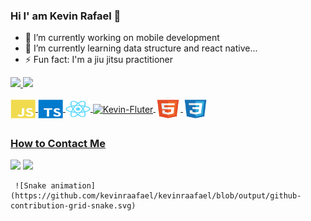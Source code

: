 ### Hi I' am Kevin Rafael  👋

- 🔭 I’m currently working on mobile development
- 🌱 I’m currently learning data structure and react native...
- ⚡ Fun fact: I'm a jiu jitsu practitioner
 <div>
  <a href="https://github.com/kevinraafael">
  <img height="180em" src="https://github-readme-stats.vercel.app/api?username=kevinraafael&show_icons=true&theme=dark&include_all_commits=true&count_private=true"/>
  <img height="180em" src="https://github-readme-stats.vercel.app/api/top-langs/?username=kevinraafael&layout=compact&langs_count=7&theme=dark"/>
</div>
  <div style="display: inline_block"><br>
  <img align="center" alt="Kevin-Js" height="30" width="40" src="https://raw.githubusercontent.com/devicons/devicon/master/icons/javascript/javascript-plain.svg">
  <img align="center" alt="Kevin-Ts" height="30" width="40" src="https://raw.githubusercontent.com/devicons/devicon/master/icons/typescript/typescript-plain.svg">
  <img align="center" alt="Kevin-React" height="30" width="40" src="https://raw.githubusercontent.com/devicons/devicon/master/icons/react/react-original.svg">
   <img align="center" alt="Kevin-Fluter" height="30" width="40" src="https://cdn.jsdelivr.net/gh/devicons/devicon/icons/flutter/flutter-original.svg" />
  <img align="center" alt="Kevin-HTML" height="30" width="40" src="https://raw.githubusercontent.com/devicons/devicon/master/icons/html5/html5-original.svg">
  <img align="center" alt="Kevin-CSS" height="30" width="40" src="https://raw.githubusercontent.com/devicons/devicon/master/icons/css3/css3-original.svg">
 
   
</div>

 ##
 ### How to Contact Me
 <div>  
    
  <a href="https://www.instagram.com/kevinraafael/" target="_blank"><img src="https://img.shields.io/badge/-Instagram-%23E4405F?style=for-the-badge&logo=instagram&logoColor=white"     target="_blank"></a>
  <a href = "kevin.rafael@ufms.br"><img src="https://img.shields.io/badge/-Gmail-%23333?style=for-the-badge&logo=gmail&logoColor=white" target="_blank"></a>
  
  
     ![Snake animation](https://github.com/kevinraafael/kevinraafael/blob/output/github-contribution-grid-snake.svg)

 </div>
  
  
